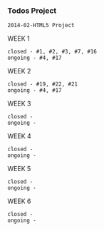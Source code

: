 ### Todos Project
```
2014-02-HTML5 Project
```

WEEK 1
```
closed - #1, #2, #3, #7, #16
ongoing - #4, #17
```

WEEK 2
```
closed - #19, #22, #21
ongoing - #4, #17
```

WEEK 3
```
closed - 
ongoing - 
```

WEEK 4
```
closed - 
ongoing - 
```

WEEK 5
```
closed - 
ongoing - 
```

WEEK 6
```
closed - 
ongoing - 
```